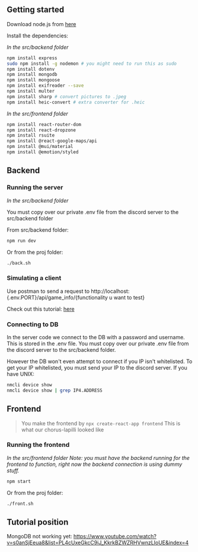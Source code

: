 

## Getting started

Download node.js from [here](https://nodejs.org/en/download/)

Install the dependencies:

*In the src/backend folder*

```bash
npm install express
sudo npm install -g nodemon # you might need to run this as sudo
npm install dotenv
npm install mongodb
npm install mongoose
npm install exifreader --save 
npm install multer
npm install sharp # convert pictures to .jpeg
npm install heic-convert # extra converter for .heic
```

*In the src/frontend folder*

```bash
npm install react-router-dom
npm install react-dropzone
npm install rsuite
npm install @react-google-maps/api
npm install @mui/material
npm install @emotion/styled
```


## Backend

### Running the server

*In the src/backend folder*

You must copy over our private .env file from the discord server to the src/backend folder

From src/backend folder:

```bash
npm run dev
```

Or from the proj folder:

```bash
./back.sh
```


### Simulating a client

Use postman to send a request to http://localhost:{.env.PORT}/api/game_info/{functionality u want to test}

Check out this tutorial: [here](https://www.youtube.com/watch?v=Ll6knx7sFis&list=PL4cUxeGkcC9iJ_KkrkBZWZRHVwnzLIoUE&index=4)



### Connecting to DB
In the server code we connect to the DB with a password and username. This is stored in the .env file. You must copy over our private .env file from the discord server to the src/backend folder.

However the DB won't even attempt to connect if you IP isn't whitelisted. To get your IP whitelisted, you must send your IP to the discord server.
If you have UNIX:
```bash
nmcli device show
nmcli device show | grep IP4.ADDRESS
```

## Frontend

> You make the frontend by `npx create-react-app frontend`
> This is what our chorus-lapilli looked like

### Running the frontend

*In the src/frontend folder*
*Note: you must have the backend running for the frontend to function, right now the backend connection is using dummy stuff.*

```bash
npm start
```

Or from the proj folder:

```bash
./front.sh
```



## Tutorial position
MongoDB not working yet: https://www.youtube.com/watch?v=s0anSjEeua8&list=PL4cUxeGkcC9iJ_KkrkBZWZRHVwnzLIoUE&index=4


